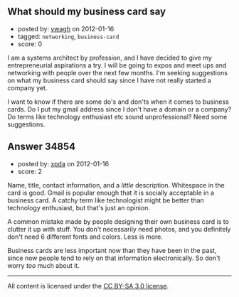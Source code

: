 ## What should my business card say

- posted by: [vwagh](https://stackexchange.com/users/-1/15293-vwagh) on 2012-01-16
- tagged: `networking`, `business-card`
- score: 0

I am a systems architect by profession, and I have decided to give my entrepreneurial aspirations a try. I will be going to expos and meet ups and networking with people over the next few months. I'm seeking suggestions on what my business card should say since I have not really started a company yet. 

I want to know if there are some do's and don'ts when it comes to business cards. Do I put my gmail address since I don't have a domain or a company? Do terms like technology enthusiast etc sound unprofessional? Need some suggestions. 




## Answer 34854

- posted by: [xpda](https://stackexchange.com/users/-1/13101-xpda) on 2012-01-16
- score: 2

Name, title, contact information, and a *little* description. Whitespace in the card is good. Gmail is popular enough that it is socially acceptable in a business card. A catchy term like technologist might be better than technology enthusiast, but that's just an opinion.

A common mistake made by people designing their own business card is to clutter it up with stuff. You don't necessarily need photos, and you definitely don't need 6 different fonts and colors. Less is more.

Business cards are less important now than they have been in the past, since now people tend to rely on that information electronically. So don't worry *too* much about it.



---

All content is licensed under the [CC BY-SA 3.0 license](https://creativecommons.org/licenses/by-sa/3.0/).
